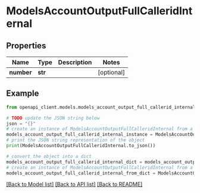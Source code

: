 # ModelsAccountOutputFullCalleridInternal


## Properties

Name | Type | Description | Notes
------------ | ------------- | ------------- | -------------
**number** | **str** |  | [optional] 

## Example

```python
from openapi_client.models.models_account_output_full_callerid_internal import ModelsAccountOutputFullCalleridInternal

# TODO update the JSON string below
json = "{}"
# create an instance of ModelsAccountOutputFullCalleridInternal from a JSON string
models_account_output_full_callerid_internal_instance = ModelsAccountOutputFullCalleridInternal.from_json(json)
# print the JSON string representation of the object
print(ModelsAccountOutputFullCalleridInternal.to_json())

# convert the object into a dict
models_account_output_full_callerid_internal_dict = models_account_output_full_callerid_internal_instance.to_dict()
# create an instance of ModelsAccountOutputFullCalleridInternal from a dict
models_account_output_full_callerid_internal_from_dict = ModelsAccountOutputFullCalleridInternal.from_dict(models_account_output_full_callerid_internal_dict)
```
[[Back to Model list]](../README.md#documentation-for-models) [[Back to API list]](../README.md#documentation-for-api-endpoints) [[Back to README]](../README.md)


